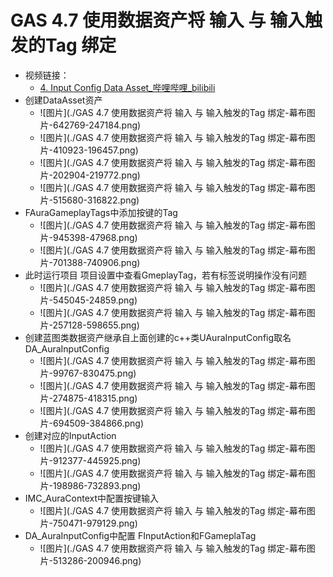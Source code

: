 # GAS 4.7 使用数据资产将 输入 与 输入触发的Tag 绑定
- 视频链接：
    -  [4. Input Config Data Asset_哔哩哔哩_bilibili]("https://www.bilibili.com/video/BV1JD421E7yC?p=98&vd_source=9e1e64122d802b4f7ab37bd325a89e6c")
- 创建DataAsset资产
    -  ![图片](./GAS 4.7 使用数据资产将 输入 与 输入触发的Tag 绑定-幕布图片-642769-247184.png)
    -  ![图片](./GAS 4.7 使用数据资产将 输入 与 输入触发的Tag 绑定-幕布图片-410923-196457.png)
    -  ![图片](./GAS 4.7 使用数据资产将 输入 与 输入触发的Tag 绑定-幕布图片-202904-219772.png)
    -  ![图片](./GAS 4.7 使用数据资产将 输入 与 输入触发的Tag 绑定-幕布图片-515680-316822.png)
- FAuraGameplayTags中添加按键的Tag
    -  ![图片](./GAS 4.7 使用数据资产将 输入 与 输入触发的Tag 绑定-幕布图片-945398-47968.png)
    -  ![图片](./GAS 4.7 使用数据资产将 输入 与 输入触发的Tag 绑定-幕布图片-701388-740906.png)
- 此时运行项目 项目设置中查看GmeplayTag，若有标签说明操作没有问题
    -  ![图片](./GAS 4.7 使用数据资产将 输入 与 输入触发的Tag 绑定-幕布图片-545045-24859.png)
    -  ![图片](./GAS 4.7 使用数据资产将 输入 与 输入触发的Tag 绑定-幕布图片-257128-598655.png)
- 创建蓝图类数据资产继承自上面创建的c++类UAuraInputConfig取名DA_AuraInputConfig
    -  ![图片](./GAS 4.7 使用数据资产将 输入 与 输入触发的Tag 绑定-幕布图片-99767-830475.png)
    -  ![图片](./GAS 4.7 使用数据资产将 输入 与 输入触发的Tag 绑定-幕布图片-274875-418315.png)
    -  ![图片](./GAS 4.7 使用数据资产将 输入 与 输入触发的Tag 绑定-幕布图片-694509-384866.png)
- 创建对应的InputAction
    -  ![图片](./GAS 4.7 使用数据资产将 输入 与 输入触发的Tag 绑定-幕布图片-912377-445925.png)
    -  ![图片](./GAS 4.7 使用数据资产将 输入 与 输入触发的Tag 绑定-幕布图片-198986-732893.png)
- IMC_AuraContext中配置按键输入
    -  ![图片](./GAS 4.7 使用数据资产将 输入 与 输入触发的Tag 绑定-幕布图片-750471-979129.png)
- DA_AuraInputConfig中配置 FInputAction和FGameplaTag
    -  ![图片](./GAS 4.7 使用数据资产将 输入 与 输入触发的Tag 绑定-幕布图片-513286-200946.png)